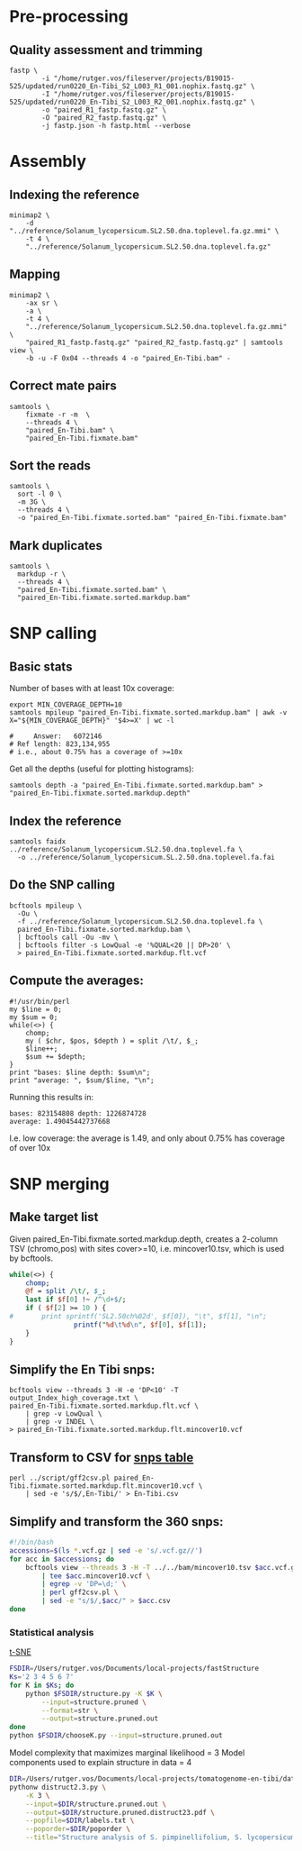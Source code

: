 # Pre-processing

## Quality assessment and trimming

    fastp \
            -i "/home/rutger.vos/fileserver/projects/B19015-525/updated/run0220_En-Tibi_S2_L003_R1_001.nophix.fastq.gz" \
            -I "/home/rutger.vos/fileserver/projects/B19015-525/updated/run0220_En-Tibi_S2_L003_R2_001.nophix.fastq.gz" \
            -o "paired_R1_fastp.fastq.gz" \
            -O "paired_R2_fastp.fastq.gz" \
            -j fastp.json -h fastp.html --verbose

# Assembly

## Indexing the reference

    minimap2 \
        -d "../reference/Solanum_lycopersicum.SL2.50.dna.toplevel.fa.gz.mmi" \
        -t 4 \
        "../reference/Solanum_lycopersicum.SL2.50.dna.toplevel.fa.gz"

## Mapping

    minimap2 \
        -ax sr \
        -a \
        -t 4 \
        "../reference/Solanum_lycopersicum.SL2.50.dna.toplevel.fa.gz.mmi" \
        "paired_R1_fastp.fastq.gz" "paired_R2_fastp.fastq.gz" | samtools view \
        -b -u -F 0x04 --threads 4 -o "paired_En-Tibi.bam" -

## Correct mate pairs

	samtools \
        fixmate -r -m  \
        --threads 4 \
        "paired_En-Tibi.bam" \
        "paired_En-Tibi.fixmate.bam"

## Sort the reads

    samtools \
      sort -l 0 \
      -m 3G \
      --threads 4 \
      -o "paired_En-Tibi.fixmate.sorted.bam" "paired_En-Tibi.fixmate.bam"

## Mark duplicates

    samtools \
      markdup -r \
      --threads 4 \
      "paired_En-Tibi.fixmate.sorted.bam" \
      "paired_En-Tibi.fixmate.sorted.markdup.bam"

# SNP calling

## Basic stats

Number of bases with at least 10x coverage:

    export MIN_COVERAGE_DEPTH=10
    samtools mpileup "paired_En-Tibi.fixmate.sorted.markdup.bam" | awk -v X="${MIN_COVERAGE_DEPTH}" '$4>=X' | wc -l

    #     Answer:   6072146
    # Ref length: 823,134,955
    # i.e., about 0.75% has a coverage of >=10x

Get all the depths (useful for plotting histograms):

    samtools depth -a "paired_En-Tibi.fixmate.sorted.markdup.bam" > "paired_En-Tibi.fixmate.sorted.markdup.depth"


## Index the reference

    samtools faidx ../reference/Solanum_lycopersicum.SL2.50.dna.toplevel.fa \
      -o ../reference/Solanum_lycopersicum.SL.2.50.dna.toplevel.fa.fai

## Do the SNP calling

    bcftools mpileup \
      -Ou \
      -f ../reference/Solanum_lycopersicum.SL2.50.dna.toplevel.fa \
      paired_En-Tibi.fixmate.sorted.markdup.bam \
      | bcftools call -Ou -mv \
      | bcftools filter -s LowQual -e '%QUAL<20 || DP>20' \
      > paired_En-Tibi.fixmate.sorted.markdup.flt.vcf

## Compute the averages:

    #!/usr/bin/perl
    my $line = 0;
    my $sum = 0;
    while(<>) {
        chomp;
        my ( $chr, $pos, $depth ) = split /\t/, $_;
        $line++;
        $sum += $depth;
    }
    print "bases: $line depth: $sum\n";
    print "average: ", $sum/$line, "\n";

Running this results in:
 
    bases: 823154808 depth: 1226874728
    average: 1.49045442737668
   
I.e. low coverage: the average is 1.49, and only about 0.75% has coverage of over 10x

# SNP merging

## Make target list

Given paired_En-Tibi.fixmate.sorted.markdup.depth, creates a 2-column TSV (chromo,pos) with sites cover>=10,
i.e. mincover10.tsv, which is used by bcftools. 

```perl
while(<>) {
	chomp;
	@f = split /\t/, $_;
	last if $f[0] !~ /^\d+$/;
	if ( $f[2] >= 10 ) {
#		print sprintf('SL2.50ch%02d', $f[0]), "\t", $f[1], "\n";
                printf("%d\t%d\n", $f[0], $f[1]);
	}
}
```

## Simplify the En Tibi snps:

    bcftools view --threads 3 -H -e 'DP<10' -T output_Index_high_coverage.txt \
	paired_En-Tibi.fixmate.sorted.markdup.flt.vcf \
        | grep -v LowQual \
        | grep -v INDEL \
	> paired_En-Tibi.fixmate.sorted.markdup.flt.mincover10.vcf

## Transform to CSV for [snps table](../script/schema.sql)

    perl ../script/gff2csv.pl paired_En-Tibi.fixmate.sorted.markdup.flt.mincover10.vcf \
        | sed -e 's/$/,En-Tibi/' > En-Tibi.csv

## Simplify and transform the 360 snps:

```bash
#!/bin/bash
accessions=$(ls *.vcf.gz | sed -e 's/.vcf.gz//')
for acc in $accessions; do
	bcftools view --threads 3 -H -T ../../bam/mincover10.tsv $acc.vcf.gz \
		| tee $acc.mincover10.vcf \
		| egrep -v 'DP=\d;' \
		| perl gff2csv.pl \
		| sed -e "s/$/,$acc/" > $acc.csv
done
```

### Statistical analysis

[t-SNE](https://rpubs.com/marwahsi/tnse)

```bash
FSDIR=/Users/rutger.vos/Documents/local-projects/fastStructure
Ks='2 3 4 5 6 7'
for K in $Ks; do
	python $FSDIR/structure.py -K $K \
		--input=structure.pruned \
		--format=str \
		--output=structure.pruned.out
done
python $FSDIR/chooseK.py --input=structure.pruned.out
```

Model complexity that maximizes marginal likelihood = 3
Model components used to explain structure in data = 4

```bash
DIR=/Users/rutger.vos/Documents/local-projects/tomatogenome-en-tibi/data/structure
pythonw distruct2.3.py \
    -K 3 \
    --input=$DIR/structure.pruned.out \
    --output=$DIR/structure.pruned.distruct23.pdf \
    --popfile=$DIR/labels.txt \
    --poporder=$DIR/poporder \
    --title="Structure analysis of S. pimpinellifolium, S. lycopersicum and S. l. var. cerasiforme"
```
